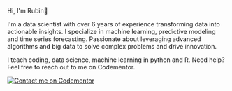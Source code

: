 Hi, I'm Rubin👋

I'm a data scientist with over 6 years of experience transforming data into actionable insights. I specialize in machine learning, predictive modeling and time series forecasting. Passionate about leveraging advanced algorithms and big data to solve complex problems and drive innovation.

I teach coding, data science, machine learning in python and R. Need help? Feel free to reach out to me on Codementor.

[![Contact me on Codementor](https://www.codementor.io/m-badges/rubinradhakrishnan/find-me-on-cm-b.svg)](https://www.codementor.io/@rubinradhakrishnan?refer=badge)
